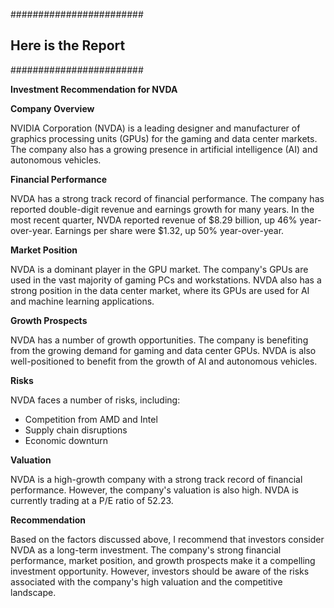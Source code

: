 ########################
## Here is the Report
########################

**Investment Recommendation for NVDA**

**Company Overview**

NVIDIA Corporation (NVDA) is a leading designer and manufacturer of graphics processing units (GPUs) for the gaming and data center markets. The company also has a growing presence in artificial intelligence (AI) and autonomous vehicles.

**Financial Performance**

NVDA has a strong track record of financial performance. The company has reported double-digit revenue and earnings growth for many years. In the most recent quarter, NVDA reported revenue of $8.29 billion, up 46% year-over-year. Earnings per share were $1.32, up 50% year-over-year.

**Market Position**

NVDA is a dominant player in the GPU market. The company's GPUs are used in the vast majority of gaming PCs and workstations. NVDA also has a strong position in the data center market, where its GPUs are used for AI and machine learning applications.

**Growth Prospects**

NVDA has a number of growth opportunities. The company is benefiting from the growing demand for gaming and data center GPUs. NVDA is also well-positioned to benefit from the growth of AI and autonomous vehicles.

**Risks**

NVDA faces a number of risks, including:

* Competition from AMD and Intel
* Supply chain disruptions
* Economic downturn

**Valuation**

NVDA is a high-growth company with a strong track record of financial performance. However, the company's valuation is also high. NVDA is currently trading at a P/E ratio of 52.23.

**Recommendation**

Based on the factors discussed above, I recommend that investors consider NVDA as a long-term investment. The company's strong financial performance, market position, and growth prospects make it a compelling investment opportunity. However, investors should be aware of the risks associated with the company's high valuation and the competitive landscape.